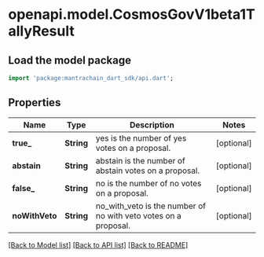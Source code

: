 # openapi.model.CosmosGovV1beta1TallyResult

## Load the model package
```dart
import 'package:mantrachain_dart_sdk/api.dart';
```

## Properties
Name | Type | Description | Notes
------------ | ------------- | ------------- | -------------
**true_** | **String** | yes is the number of yes votes on a proposal. | [optional] 
**abstain** | **String** | abstain is the number of abstain votes on a proposal. | [optional] 
**false_** | **String** | no is the number of no votes on a proposal. | [optional] 
**noWithVeto** | **String** | no_with_veto is the number of no with veto votes on a proposal. | [optional] 

[[Back to Model list]](../README.md#documentation-for-models) [[Back to API list]](../README.md#documentation-for-api-endpoints) [[Back to README]](../README.md)


